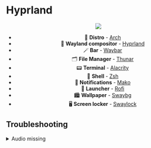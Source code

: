 # Hyprland

<div align="center"><img src="https://raw.githubusercontent.com/catppuccin/catppuccin/main/assets/footers/gray0_ctp_on_line.png"></div>

<div align="center">
  <p></p>
  
  - 📀 **Distro** - [Arch](https://archlinux.org/) 
  - 🧩 **Wayland compositor** - [Hyprland](https://hyprland.org/) 
  - 🪄 **Bar** - [Waybar](https://github.com/Alexays/Waybar) 
  - 🗂 **File Manager** - [Thunar](https://gitlab.xfce.org/xfce/thunar) 
  - 📟 **Terminal** - [Alacrity](https://github.com/alacritty/alacritty) 
  - 🐚 **Shell** - [Zsh](https://zsh.sourceforge.io/) 
  - 🎉 **Notifications** - [Mako](https://github.com/emersion/mako) 
  - 🎰 **Launcher** - [Rofi](https://github.com/lbonn/rofi) 
  - 🏙 **Wallpaper** - [Swaybg](https://github.com/swaywm/swaybg) 
  - 🖥 **Screen locker** - [Swaylock](https://github.com/swaywm/swaylock) 
</div>

## Troubleshooting

<details>
    <summary>Audio missing</summary>

```bash
# check soundcard loaded
cat /proc/asound/cards

# missing sof-firmware
sudo pacman -S sof-firmware

# reboot
reboot
```

</details>
